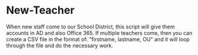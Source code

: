 # New-Teacher
When new staff come to our School District, this script will give them accounts in AD and also Office 365. If multiple teachers come, then you can create a CSV file in the format of: "firstname, lastname, OU" and it will loop through the file and do the necessary work.
